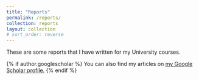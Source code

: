 ```yaml
---
title: "Reports"
permalink: /reports/
collection: reports
layout: collection
# sort_order: reverse
---
```


These are some reports that I have written for my University courses.


{% if author.googlescholar %}
  You can also find my articles on <u><a href="{{author.googlescholar}}">my Google Scholar profile</a>.</u>
{% endif %}
